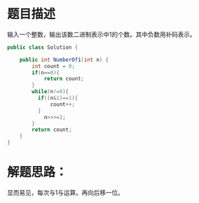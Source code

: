题目描述
=============
输入一个整数，输出该数二进制表示中1的个数。其中负数用补码表示。

```java
public class Solution {

    public int NumberOf1(int n) {
        int count = 0;
        if(n==0){
            return count;
        }
        while(n!=0){
          if((n&1)==1){
              count++;
          }
            n>>>=1;
        }
        return count;
    }
}
```
解题思路：
================
显而易见，每次与1与运算。再向后移一位。
